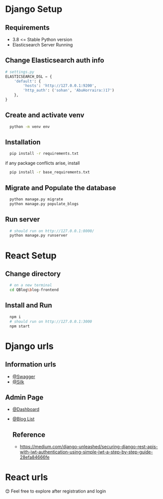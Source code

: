 # Django Setup

## Requirements
- 3.8 <= Stable Python version 
- Elasticsearch Server Running

## Change Elasticsearch auth info
```python
# settings.py
ELASTICSEARCH_DSL = {
    'default': {
        'hosts': 'http://127.0.0.1:9200', 
        'http_auth': ('sohan', 'AbuHorraira:)17')
    },
}
```

## Create and activate venv
```bash
  python -m venv env
```

## Installation
```bash
  pip install -r requirements.txt
```
if any package conflicts arise, install
```bash
  pip install -r base_requirements.txt
```
## Migrate and Populate the database
```bash
  python manage.py migrate
  python manage.py populate_blogs
```
## Run server
```bash
  # should run on http://127.0.0.1:8000/
  python manage.py runserver
```

# React Setup

## Change directory
```bash
  # on a new terminal
  cd QBlog\blog-frontend
```

## Install and Run
```bash
  npm i
  # should run on http://127.0.0.1:3000
  npm start
```

# Django urls
## Information urls
- [@Swagger](http://127.0.0.1:8000/swagger)
- [@Silk](http://127.0.0.1:8000/silk)
## Admin Page
- [@Dashboard](http://127.0.0.1:8000/)
- [@Blog List](http://127.0.0.1:8000/blogList)

  ## Reference
  - https://medium.com/django-unleashed/securing-django-rest-apis-with-jwt-authentication-using-simple-jwt-a-step-by-step-guide-28efa84666fe

# React urls
😊 Feel free to explore after registration and login
